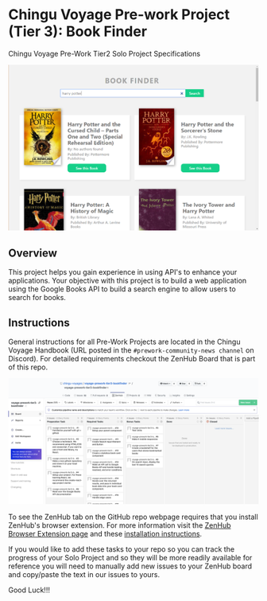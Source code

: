 # Chingu Voyage Pre-work Project (Tier 3): Book Finder

Chingu Voyage Pre-Work Tier2 Solo Project Specifications

![Tier3 Book Finder](./assets/book-finder-results.png)

## Overview

This project helps you gain experience in using API's to enhance your applications.
Your objective with this project is to build a web application using the
Google Books API to build a search engine to allow users to search for books.

## Instructions

General instructions for all Pre-Work Projects are located in the Chingu Voyage Handbook (URL posted in the
`#prework-community-news channel` on Discord). For detailed requirements checkout the ZenHub Board that is part of this repo.

![ZenHub Screenshot](./assets/ZenHub_screenshot.png)

To see the ZenHub tab on the GitHub repo webpage requires that you install ZenHub's browser extension. For more
information visit the [ZenHub Browser Extension page](https://www.zenhub.com/extension) and these
[installation instructions](https://t.ly/3v8w).

If you would like to add these tasks to your repo so you can track the progress of your Solo Project and so they will be
more readily available for reference you will need to manually add new issues to your ZenHub board and copy/paste the text
in our issues to yours.

Good Luck!!!
